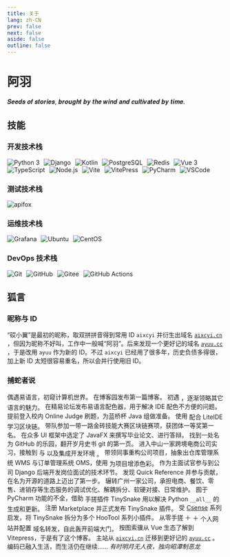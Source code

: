 ```yaml
---
title: 关于
lang: zh-CN
prev: false
next: false
aside: false
outline: false
---
```


# 阿羽

𝑺𝒆𝒆𝒅𝒔 𝒐𝒇 𝒔𝒕𝒐𝒓𝒊𝒆𝒔, 𝒃𝒓𝒐𝒖𝒈𝒉𝒕 𝒃𝒚 𝒕𝒉𝒆 𝒘𝒊𝒏𝒅 𝒂𝒏𝒅 𝒄𝒖𝒍𝒕𝒊𝒗𝒂𝒕𝒆𝒅 𝒃𝒚 𝒕𝒊𝒎𝒆.

## 技能

### 开发技术栈

![Python 3](https://img.shields.io/badge/Python%203-3776AB?style=flat&logo=python&logoColor=yellow)
![Django](https://img.shields.io/badge/Django-092E20?style=flat&logo=django&logoColor=white)
![Kotlin](https://img.shields.io/badge/Kotlin-snow?style=flat&logo=kotlin&logoColor=7F52FF)
![PostgreSQL](https://img.shields.io/badge/PostgreSQL-4169E1?style=flat&logo=postgresql&logoColor=white)
![Redis](https://img.shields.io/badge/Redis-FF4438?style=flat&logo=redis&logoColor=white)
![Vue 3](https://img.shields.io/badge/Vue%203-1A1A1A?style=flat&logo=vuedotjs&logoColor=4FC08D)
![TypeScript](https://img.shields.io/badge/TypeScript-3178C6?style=flat&logo=typescript&logoColor=white)
![Node.js](https://img.shields.io/badge/-Node.js-D3D3D3?logo=Node.js&logoColor=339933)
![Vite](https://img.shields.io/badge/Vite-646CFF?style=flat&logo=vite&logoColor=white)
![VitePress](https://img.shields.io/badge/VitePress-snow?style=flat&logo=vitepress&logoColor=5C73E7)
![PyCharm](https://img.shields.io/badge/PyCharm-black?style=flat&logo=pycharm&logoColor=green)
![VSCode](https://img.shields.io/badge/-VSCode-C0C0C0?logo=Visual-Studio-Code&logoColor=007ACC)

### 测试技术栈

![apifox](https://img.shields.io/badge/apifox-F44A53?style=flat&logo=apifox&logoColor=white)

### 运维技术栈

![Grafana](https://img.shields.io/badge/-Grafana-DCDCDC?logo=Grafana&logoColor=F46800)
![Ubuntu](https://img.shields.io/badge/-Ubuntu-E95420?logo=Ubuntu&logoColor=FFF)
![CentOS](https://img.shields.io/badge/-CentOS-262577?logo=CentOS&logoColor=FFF)

### DevOps 技术栈

![Git](https://img.shields.io/badge/-Git-F05032?logo=Git&logoColor=FFF)
![GitHub](https://img.shields.io/badge/-GitHub-181717?logo=GitHub&logoColor=FFF)
![Gitee](https://img.shields.io/badge/-Gitee-C71D23?logo=Gitee&logoColor=FFF)
![GitHub Actions](https://img.shields.io/badge/-GitHub%20Actions-2088FF?logo=GitHub-Actions&logoColor=FFF)

## 狐言

### 昵称与 ID

<p class="paragraph">
    “砹小翼”是最初的昵称，取双拼拼音得到常用 ID <code>aixcyi</code> 并衍生出域名
    <a href="https://aixcyi.cn/" target="_blank"><code>aixcyi.cn</code></a>
    ，但因为昵称不好叫，工作中一般喊“阿羽”。后来发现一个更好记的域名
    <a href="https://ayuu.cc/" target="_blank"><code>ayuu.cc</code></a>
    ，于是改用 <code>ayuu</code> 作为新的 ID。不过
    <code>aixcyi</code> 已经用了很多年，历史负债多得很，加上新 ID 太短很容易重名，所以会并行使用旧 ID。
</p>

### 捕蛇者说

<el-timeline>
    <el-timeline-item color="#A349A4" timestamp="2012 年，暑假">
        偶遇易语言，初窥计算机世界。
    </el-timeline-item>
    <el-timeline-item color="#A349A4" timestamp="2016 年 8 月">
        在博客园发布第一篇博客。
    </el-timeline-item>
    <el-timeline-item color="#A349A4" timestamp="2018 年 10 月">
        初遇
        <Icon class="logo" height="24" icon="logos:python"/>
        ，逐渐领略其它语言的魅力。
    </el-timeline-item>
    <el-timeline-item color="#A349A4" timestamp="2018 年 11 月">
        在精易论坛发布易语言配色器，用于解决 IDE 配色不方便的问题。
    </el-timeline-item>
    <el-timeline-item color="#A349A4" timestamp="2019 年 2 月">
        提前登入校内 Online Judge 刷题，为蓝桥杯 Java 组做准备。
    </el-timeline-item>
    <el-timeline-item color="#A349A4" timestamp="2019 年，暑假">
        使用
        <Icon class="logo" height="24" icon="logos:go"/>
        配合 LiteIDE 学习区块链。
    </el-timeline-item>
    <el-timeline-item color="#A349A4" timestamp="2019 年 10 月">
        带队参加一带一路金砖技能大赛区块链赛项，获团体一等奖第一名。
    </el-timeline-item>
    <el-timeline-item color="#A349A4" timestamp="2020 年 11 月">
        在众多 UI 框架中选定了 JavaFX 来撰写毕业论文、进行答辩。
    </el-timeline-item>
    <el-timeline-item timestamp="2020 年 12 月">
        找到一处名为 GitHub 的乐园，翻开岁月史书 git 的第一页。
    </el-timeline-item>
    <el-timeline-item color="#00A2E8" timestamp="2021 年 3 月">
        进入中山一家跨境电商公司实习，接触到
        <Icon class="logo" height="24" icon="logos:django-icon"/>
        与
        <Icon class="logo" height="24" icon="logos:postgresql"/>
        以及集成开发环境
        <Icon class="logo" height="24" icon="logos:pycharm"/>
        。
    </el-timeline-item>
    <el-timeline-item color="#00A2E8" timestamp="2021 年 6 月">
        带领同事重构公司项目，抽象出仓库管理系统 WMS 与订单管理系统 OMS，使用
        <Icon class="logo" height="24" icon="logos:bootstrap"/>
        为项目增添色彩。
    </el-timeline-item>
    <el-timeline-item color="#00A2E8" timestamp="2021 下半年">
        作为主面试官参与到公司 Django 后端开发岗位面试的技术环节。
    </el-timeline-item>
    <el-timeline-item timestamp="2022 年 2 月">
        发现 Quick Reference 并参与贡献，在名为开源的道路上迈出了第一步。
    </el-timeline-item>
    <el-timeline-item color="#00A2E8" timestamp="2022 年 3 月">
        辗转广州一家公司，承担电商、餐饮、零售、进销存等生态服务的调试优化、解耦拆分、软硬对接、日常维护。
    </el-timeline-item>
    <el-timeline-item color="#FF7F27" timestamp="2023 年 7 月">
        囿于 PyCharm 功能的不全，借助
        <Icon class="logo" height="24" icon="logos:kotlin-icon"/>
        手搓插件 TinySnake 用以解决 Python <code>__all__</code> 的生成和更新。
    </el-timeline-item>
    <el-timeline-item color="#FF7F27" timestamp="2024 年 4 月">
        注册
        <Icon class="logo" height="24" icon="logos:jetbrains"/>
        Marketplace 并正式发布 TinySnake 插件。
    </el-timeline-item>
    <el-timeline-item color="#FF7F27" timestamp="2024 年 7 月">
        受 <a href="https://plugins.jetbrains.com/vendor/fab53479-05ec-4e6d-a40e-05df95be4921">Csense</a> 系列启发，将
        TinySnake 拆分为多个 HooTool 系列小插件。
    </el-timeline-item>
    <el-timeline-item color="#FF7F27" timestamp="2024 年 11 月">
        从零手搓
        <Icon class="logo" height="24" icon="logos:vue"/>
        ＋
        <Icon class="logo" height="24" icon="logos:vitejs"/>
        ＋
        <Icon class="logo" height="24" icon="logos:element"/>
        个人网站并配置
        <Icon class="logo" height="24" icon="logos:nginx"/>
        域名转发，自此轰开前端大门。
    </el-timeline-item>
    <el-timeline-item color="#FF7F27" timestamp="2024 年 12 月">
        按图索骥从 Vue 生态了解到 Vitepress，于是有了这个博客。
    </el-timeline-item>
    <el-timeline-item color="#FF7F27" timestamp="2025 年 2 月">
        主站从
        <a href="https://aixcyi.cn/" target="_blank"><code>aixcyi.cn</code></a>
        迁移到更好记的
        <a href="https://ayuu.cc/" target="_blank"><code>ayuu.cc</code></a>
        。
    </el-timeline-item>
    <el-timeline-item timestamp="现在">
        编码已融入生活，而生活仍在继续……
    </el-timeline-item>
    <el-timeline-item :icon="Bottom" size="large">
        <i>有时明月无人夜，独向昭潭制恶龙</i>
    </el-timeline-item>
</el-timeline>


<script setup lang="ts">
import { Bottom } from "@element-plus/icons-vue";
import { Icon } from "@iconify/vue";
</script>


<style scoped>
/* 解决徽章不能在同一行的问题 */
img {
    display: inline-flex;
    margin-right: 6px;
}

ul {
    list-style: none !important;
}

li {
    margin-top: 0 !important;
}

.logo {
    display: inline;
    vertical-align: middle;
}

.el-timeline :deep(.el-timeline-item__content) {
    color: var(--vp-c-text-1);
}
</style>

